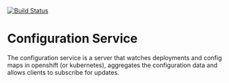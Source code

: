 [![Build Status](https://travis-ci.org/EnMasseProject/configserv.svg?branch=master)](https://travis-ci.org/EnMasseProject/configserv)

# Configuration Service

The configuration service is a server that watches deployments and config maps in openshift (or kubernetes), aggregates the configuration data and allows clients to subscribe for updates.
